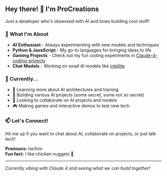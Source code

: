 ## Hey there! 👋 I'm ProCreations

Just a developer who's obsessed with AI and loves building cool stuff!

### 🤖 What I'm About
- **AI Enthusiast** - Always experimenting with new models and techniques
- **Python & JavaScript** - My go-to languages for bringing ideas to life
- **Gaming Projects** - Check out my fun coding experiments in [Claude-4-coding-projects](https://github.com/ProCreations-Official/Claude-4-coding-projects)
- **Chat Models** - Working on small AI models like [intellite](https://github.com/ProCreations-Official/intellite)

### 🚀 Currently...
- 🌱 Learning more about AI architectures and training
- 🔨 Building various AI projects (some secret, some not so secret)
- 💞️ Looking to collaborate on AI projects and models
- 🎮 Making games and interactive demos to test new tech

### 📫 Let's Connect!
Hit me up if you want to chat about AI, collaborate on projects, or just talk tech!

**Pronouns:** he/him  
**Fun fact:** I like chicken nuggets 🍗

---
*Currently vibing with Claude 4 and seeing what we can build together!*

<!---
ProCreations-Official/ProCreations-Official is a ✨ special ✨ repository because its `README.md` (this file) appears on your GitHub profile.
You can click the Preview link to take a look at your changes.
--->